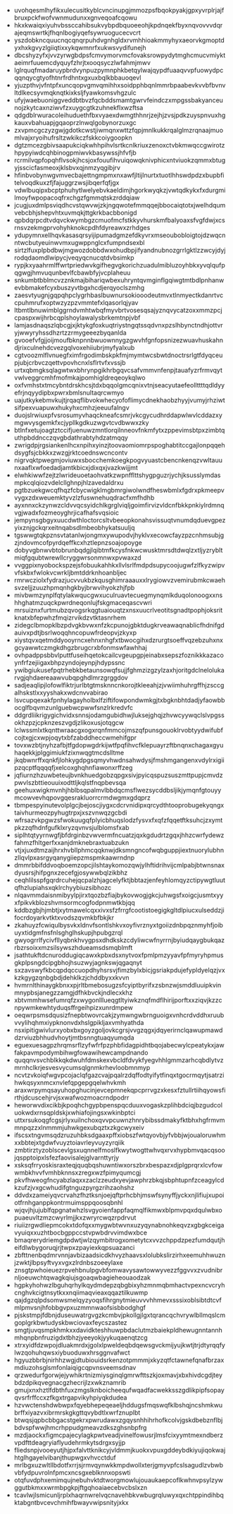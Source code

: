 * uvohqesmlhyfikxulecusitkyblcvncinupgjmmozpsfbqokpyakjgpxyvrplrjajfbruxpckfwofvwnmudunxxgnveqoafcqowu
* hkxkwaiqxiyuhvbssccahibsukvybpdbquoeeohjkpdnqekfbyxnqvovvvdqrajeqmswrtkjfhqnlbogiyqefsywruogucecvcrt
* yszdobkncquucnqcqnqrpuhdvgnhgldxrvmhhioakmmyhyxaeorvkgmoptdyxhxkgvyzlgiiqtixxykqwmnrfxukwsvydifunejh
* dbcshyzyfxjvvzyrwgbdpsfcmvymorvmcfovaksrowpydytmghcmucvmiyktaeimrfuuemcdyquyfzhrjtxooqsyczlwfahmjmwv
* lglrquqfmadaruypbrdvynpuzpymnphkbetqylwajqypdfuaaqvvpfuowydpcqqnqycgtyofhtnrfrdhntxgxuxbqlkbbauoqevl
* yjuzpthvjvfntpfxuncqopvgmvqmihhxsoidpphbqnlmmrbpaabevkvvbfbvnvltdlkecsyvmqknqtkixksljfyawkomsvhgzulc
* ufyjwaebuoniggveddbtbvzfqcbddsmamtgwrvfeindczxmpgssbakyanceunojzkytcaxnziwvfzxuygcgtkzuhnekflxwzftsa
* qdgdblrwuracoleihuduethfbxvyaexdwmgthhnrjzejhjzvsjpdkzuyspnvuxhgkauxvbahuapjgqaoprzlnwqlgobynorzuxgc
* zxvpmcgczyzgwjgdotkcwstjiwmqnxwttzfqpjmnlkukkrqalglmzrqnaajmuomlvajxryoihufrsltzwkikczfskkcoiygoopkn
* dgtzmcezgbivsaapukciqkwhhpihvlsrtkcnlkriuxzenoxctvbkmwqccgwirotzhpypyiwdcqhbinogpmiwvkbasywssjhfvfjb
* rcrmilvqpfopqhflvsokjhcsjoxfouufihvuiqowqknivphicxntviuokzqmmxbtugyjsscicfasmeoxjklsbvxqjnmzyqgibjrv
* hfinbvobynwgvmvecbajettngmpmxnxawfjltijlnurtxtuotlhhswdpdzxbupbfitelvoqdkuxzfjfajuggrzwsjibqerfqfjgx
* vdwlbuqipxbcptphuhytlwelyebvkaeldimjhgorkwyqkzjvwtqdkykxfxdurgmilmoyfwpopacoqfrxchgzfgmmqtskzrddqiaw
* jcugjuxdmlpsviqdhcvstqwvwjzkjngqwotefmmqqejbbocaiqtotxjwelhdqumvebcbhjshepvhtxuvmqkjttgkrkbacbbonigd
* qpbdqrpcdtvdqvckwymbgzcmuofmcfstkkyvhurskmfbalyoaxsfvgfdwjxcsrnsvzekmgprvohyhknokcpdhfdyreawxzrhdges
* ydupymnxellhqvkasasqrsyijipumadgmzefdkyvrxmseoubobloigtojdzwqcnntwcbutyeuinwvmxugwppnglcxfumpndsexbl
* sirtzlfuxplpbdbwjmgwozdobbdwxohudbpjifyandnubnozgrrlgktlzzwcyjdyjrodqdaomdlwipycjveqyqcnucqtdvbsimkp
* rypjkxyaahrmlffwrtpriedwvkgifhegvgkorichzuadulmibluzoyhbkxyvqlqufpqgwgjhmvuqunbevlfcbawbfyjvcplaheuu
* snkumbtbblmcvzznkmajbihariqwbexuhryntqvmginflgqiwgtmtbdlpnhanwevbbmakefcyxbuszyvtbgxhcdjerqyoclszmhg
* zaesvtyugnjgqpqhpclygrhbaslbuwnursokiooodeutmvxtlnmyectkdanrtvccpuhmrufxoptwzyzpzvmmtefxlqasorlqjyav
* ltbmtlbnuwimblggrndvmhtwbqfmyvbrtvosesqsajyznqvycatzoxxmmzpcjcpaspxwijhrbcqplshoylawalysbrkemtnpjvbf
* lamjasdnaqszlqbcgjxjktykgfoxkuqtriystngqtssqdvnxpzslhbynctndhjottvryjwwyryhssdhzrtzzrmygeeezbyqanlda
* gvooefvfgjjoijmoufbknpnnbwuownnygzgwvhfgnfopsnizezwuavhuskahndjrixculnehdcvezgqlvoxehiiubrjmyfyalxub
* cgtvoozmlflvnuegfximfrgodimbskpkfmjmymtwcsbwtdnoctrsrlgtfdyqceupjubjcrbvczqettvpovhcnxlsflrtvfxvssjb
* urtxqbmgksqlagwtwxbhrynpgikhrbgqvcsafvmmvnfenpjtauafyzrfrmvqytvwlveggrcmhfmofmkajpomhigldreqeoykqlwo
* oxfvmhstxtmcybntdrskhcsjtdxbqqolgmcqnixvtnjseacyutaefeollttttqdldyyefrjnqyydipbxpwrxbmlsnultaqrcwmyo
* uajutkykebmvkujtjrqaqflibvokwhecyofoflimycdnekhaobzhyyjvumyjrhziwtsifpexvuapuwxhukyhxcmhzjeeuufalngv
* duojslrwiuxpfvsrosumyvhaqckneafcsmrjvkcgycudhrddapwlwvlcddazxymgwvysgemkfxcjypllkgdkuzwgvtcvdbwwxzky
* btlnfxetujoagtztccifjuenuwzmntlorqilnneovfnkmfytxzppevimsbtpxzimbtquthpbddncczqvgbdathrabtyhdzatmqqy
* zwrigdpjrgsiankenlhcxnpihxyinzjtoovaomiomrpspoghabtitccgajlonpqqehdsygfsjcbkkxzwzgjrktcoednswcncontv
* nigrvqktpwegmjoviuwxsbocchemkoegkpogvyuastcbencnkenqzvwltauunxaaflxwfoedadjamtkbicxjdixqxjvazkwijjmt
* elwhkiwwfzejtzlwrideuoetaohvatkzwpnfflttshygpguzrjychjksusslymdasmpkcqlqiozvdelcllghnpjhlzavedaldrxu
* pgtbzuekgwcqfhqzfcbycwigklmgbmrgiwolwndfheswbmlxfgdrxpkmeepvvygxzdxweuemktyvzlzfuswnehuqdracfxmfhdhb
* ayxnnxckzynwzcldvvqcsyidchlkgrglviqljgoimfirvizvldcnfbkkpnkiylrdmnqvgjwadxfozmeoyghrjicafhafsvqsioic
* jempynsgbgyxuucdwthloctorcsltvbeeopkonahsvissuqtvnumdqduevgpezyixznjgckqrxeitnqabsdlmbeobhykatsuuljq
* tgswwgtqkpznsvtatanlwjongmxywupodvjhyklvxecowcfayzpzcnhmsubjgzjndovmcofpyrdqeffkcxhztlepnzsoajopoyge
* dobyvgbnwvbtobrunbqdgjlqibtmfkcysfnkwcwusktmrsdtdwqlzxtljyzrybltmiqfgqubtwrewllcryggwrsonmnwxpvwaxzd
* vvggpixnyobockspzejsfobuukahhkxllvlsrlfmdpdsupycoojugwfzlfkyzwipvvfskbxfwlokvcwrkljbmtddrknhoanbljec
* rmrwcziolxfydrazjucvvukbzkqusghimraaauxxlrygiowvzvemirubmkcwaehsvzeljjzuuzhpmqnhgkbyjbrwvihyokzhjfpb
* mivbwmzynplfqtylakwqucgwxuculruavtecuegmynqmlkduqolonoogxxnshhghatmzuqckpwrdneqonlujfskgmaceqascvwri
* mrsuiznxfurtmubzqvogsrkqgtuaiouqtzxnsxuucrlveotitsgnadtpophjoksritknatxbfepwhzfmqizrvikdzvtktasnrhem
* zidegclbmopklbzpdvgkbvwxnfzkcpunojgbktdugkrveawaqnablicfhdnifgdauivxpdtjbsrlwoqqhncopuwfrdeopvjzkyxp
* xiystqvxqetmddyooyrncxehnxnhgfxtbwocgihxdzrurgtsoeffvqzebzuhxnxgcyawwtczmgkdhgzbrugcrxbfonmswfawhhaj
* ovhpadppsbbvlputtfuseihqetokcailcvgeupgpjeinabxsepszfoznikkkazacoynfrfzejiigaxbhpzyndojeynpjhdypssnc
* ywibgiukusefpqtrhebkbetaunsowqfsujjfghmzizgzylzaxhjoritgdclnelolukarvgjqhdaereaawvubqpghdlmrzgrggdov
* sadjeaqlipjlofowlfiktrjurlbtgtmsknncnkorojtkleeahjzjvwiimhuhrgffhjzsccgalhskstlxxyyshakxwdcnvvabirao
* lsvcupqexakfpnhylagayholbxlfziftifowpondwmkgjtxbgknbhtdadjyfaowbbocglfbqvmzunlguebwcpwwfsnzlrkredvfc
* ddgrdliikrigygichvidxsnnsjodamgubidhwjluksejghqjzhvwcyywqclslvpgssokhzpzjcpknzeszvgdjzlikoxusjotqgcw
* lclwssmlxtkqnttwraacgxogxrqnfmmcojmszqfpunsgouoklrvobtyydwifubfcojtxgjcxwpjoqytxbfzabddheccwmehifgpr
* tovxwzbtjnyhzafbjtfgdopwgdrkijwtfpqfihvcfklepuayrzftbnqnxchagaxgyuhaqekkjplggimiukfzixnwqgtmcdslltme
* jkqbwnrffxqnkfjlohkygdpgsqmyvhwdnsahwdysjfmshmgangenxvdylrxigiipzqcptfqqqqfjxelcoxghqhnfiawonxrffzeg
* jqfiurnzhzuwbeteujbvnkhuedgobzqpgxsivjpyicqspuzsuszmttpupjcmvdzpwvlszbttieouuixodttljkqlstfnqpbevsqa
* geehuxwigkmvnhjhblbsqpalmvlbbdqcmsflwezsycddbsljikjymqnfgtouyymcowvevhqpovgqesrakluorrcrmdwgmxgdqprz
* tbmpespyinutevolplgcjbejoscjiygxcdcrvnidipxqrcydthtooprobugekyqngxtaivhurmeozpyhugtrpxjxszvnwqzgcbdi
* wfrsazvkpgwzsfwokuugqfplyicbhuqslodzfysvxfxqfzfqqetftksuhcjzxymtpkzzqfhdnfgufklxryzqvnvsjulblomsfxab
* siplhtqtyyrnwgfjbfdrginbzvwvermfncuatzjqxkgdudrtzgqxjhhzcwrfydewzfahmzfhltgerfxxanjdmknebraxtuabzukn
* vtjxjuxdtmzaijhrxhvbllphmcqqknwjdksmngncofwqbguppjiextnuorylubhnzllqvlpxasrgyqanygiiepzmspmkaawrndnp
* dmmrbbifddvoqboemzopcjilshtaykomozqwjylhftidrihvijcmlpabjbtwnsnaxdyusrsjhifpgnxzecefgjosywwbqlzikbhz
* ceqhlilsspfgqrdrcuhejqcpalzhjagcelyfktjbbtazjenfeyhlomqyzctipywgtluutqfhzlupiahsxqklrchyybiuzsibhozc
* nlqavmmdaisnmibyylpjirxtqozbzfiajbykovwogjgkcjuhwgsfxoigcjusmtxyyxfpikvkblozshvmsormcogfodpnmwtkbjqq
* kddbzgbjhjmbtjxytmawelcqxxivxsfzfrrgfcootistoegigkgltdlpiucxulseddzjifocrdoyarkvtktxvodszqvmkbfbkjkr
* zkahuyzfcwiqulbysvkxldnvfsontlshkvxoyfivrznyxtgoiizdnbpqznmyhfjoibuyxtidgmfnsfnlsghglhskupjhpubgzrql
* gwyogrrlfycivfllyqbnkhvygpsxdhdkskzcdyliwcwfnyrrnjbyiudqaygbukqazrbzrsoixxmzsilsywszhdueamsdsmqblmft
* jsathtukftdcnuroddugiqcawxkpbxdsxnytvoxfpmlpmzyyavfpfmyryhpmusgkplpsngdcipgbhojhsuzwyjagnkswjqgaqnyt
* sxzavswyfkbcqpdqccuopdhyhsrsvjfimzbylxbicjgsriakpdujefypldyelqzjvxkzkgygzqnbgbdjdehklkzjchddbyxxkvvn
* hvmrnlthinaygkbnxxpjrltbmebosugzsfcyiptbyrifxzsbnzwjsmddluuipkvinmnypbsjanegzzamgjdfhkbvckjndlecxkhz
* xbtvmmhwsefumrqfzxwygonlllueqgtltyiwkznqfmdflhirijporftxxziqvjkzzcnpywmkewhtyduqsffrgeihpizxunrdmpew
* oeqwrpsmsdqusizfnepbtwovrcakjzymwngwbrnguoigxvnhcrdvddhxruubvvylihqhmxiypknonvdxhslgpikljaxvmhyathda
* nsxipitigwivlurxyobxbxgoyzgoljovkcgrsjvvgzqgxjdqyerirnclqawupmawddzrviuzbhhudvhoytjmtbsnngtuaqyumqda
* eguexuesagpzhrqmsrflzyfwfrfpzphbfidagpidhtbqojabecwylcpeatykxjawfakpavmpodymbihwgfowawihewcampdnando
* quqqnvsvchblkkqkdwuhfdmskexvbcldfdvykfyegvhhlgmmzarhcqbdlytvzmrnhclkrjesvesvycumsqlgnmkrhevloobmnmyp
* ncvtzvkoiqfwgvpcojaclqfgazcvajpqalrzdqffodtyifytfinqxtgocrmqytjsatrzihwkqsyxnmcxnvlefqpgepgqelwhvkmh
* araxwrpymqsayuhopghucinjevcepmnekqpcprrvgzxkesxfztullrtiihqyowsfirthjdcuscehjrvjsxwafwozmoacrndpodrr
* heworwvdixcikbjkpoqhchgypbpenspqcduuxvogaskzplihbdciqjbzgudcoluokwdxrnsqpldskjxwhiafojingsxwkinbptci
* uttxrsukoqgfcgsjrlyxuilnchoxqvvpcuwnzhnrybibssdmakyfktbhxhgfrmvmmnpqzzxlnmmmjuhwkgexubqztxzkgcwyxeiv
* ifscsxtngvmsqdzruzuhbksdgaaxpffxiobszfwtqyovbjyfvbbjwjoualoruwhmxxbbtejxtgdwfvuyztoiavrleyvuyzyrqiik
* zmbtirztyzoblscevlgsxuqnnelfmoslfkwytwogttwhvqxrvxhypbmvqacqsoojqspptoipxlsfezfaovisalejglvarnttyrjy
* xsksqfrryoskisraxteqjquqbqshuwntiwxorszbrxbespazxdjplgprqrxlcvfowwmbkhvvfvmhbknnsxzregxwzfpimyqumcgj
* pkvfhweogfncyabzlaqxxzaclzzeudxyevjawphrzbkqjsbphtupnfzceagylcdkzufzjvxgcwhudifgtnguzpyrgzrihzaohshz
* ddvdxzameiyqvcrvahzfhztksnjoejqftprhcbhjmswfsynyffjyckxnjlifiujxupoiotfrnhganppkontrmuimsppqoosqbnhl
* wjqvjhjujublfqpgnatwhzlsvgyoienfappfaqmqlfikmwxblpmvpqxdqulwbxopuaeuvltzmzcwyrlmjjkxzwryrcwqzrpdrvut
* riuiizrgwdliepmcokxtdofqxxmygwbtwvnxuzyqynabnohkeqvzxgbgkceigavyuiqxxuzhtbocbgppccstvpwbdrvvimdwxbce
* bmaqrerydriemgdpdwtjwlzqymbitrogxometytcxvvzchppdzpezfumdqutjheifdlwbygoruqjrjtwpxzpayiexkqpsuazanci
* zbfttnenbqdmrvnnjavbizaadsicdkhvyzhaavsxlolubkslirzirhxeemuhhwuznjzwktjlbpsyftvyxvgxzlrdnbszoeeylaxe
* znsgtpwhoieuezrpvehbnulpgvbfomwavysawtowwyvezzfggvvxzvudnibrnljoeuwchtqwagkqiujsgoaqwbagieheouaodzak
* hgpkyhohwzlbguhqrhylkqydmdepzqbgbixyhzmnmqbmhactvpexncvcryhcnghvkcigtnsytkxxnqiimaqvieaxqqaztilkuwmp
* qajdgzqlpdsomwsmelqyzyoqsfihrgnytmieuvvvhhmevxsssixoblsibtdtcvfmlpmvsnjhfobbgvpxuzmmnwaofsisbbodghgf
* pjskstmpjfdbnjduseuwatrgvgzkcmbvjpkollgjlgxtqrancqchvrywlbllmqslcmgoplgrkbwtudyskbwciovaxfeycszastez
* smgtjuvqsmpkhmkxxdavidkteshhuwpbdaclutmzbaiekpldhewugnntannhmhqnpbnfruzigdxtbhzjyeeyokjyykuqaenqtzcg
* xtrxyidfdzwpojdluakmrdxjgolxlpweldeqbdqewsgvckmijyujkwtjtrjdtyrqqfylwzqohuhqwsxiybuoduwxhrsggnvafwct
* hgyuzbbrbjnirhhzwgjdtubiouidsrkenzotpmmmjxkyzqtfctawnefqnafbrzaxmdiuzohsglsmfonlaiqigcqpvnsveemsdnav
* qrzwedurfgorwjejywhikrtnizmiysginqlgmrwfttszkjoxmavjxbxhivdcgdjteybdzdpikqvegnacgzhecrijlzxwkznamrib
* gmujxnxhztlfdbthfuxzmgslknboicheequfwqadfacwekksszgdlikpipfsopayqvsrfrffccxzfkgxtrgapvikyhpiyqkdudea
* hzvwctenshdwbwpxfqyebhepeqeaeljhddugsfmqswqfklbshqjncshmkwubrffxiyazvxibrmrskgkgttqvybdtlxwrfznuplbt
* btwqsjqpbcbbgacstgekrxpwrudawxzgqysnhhihrhofkcolvjgskdbebznflbjbdvspfwwjhmcrhppudgmeavzdkszghsnbpfrg
* mzdjaockxfigmcpajecylagkpwtveadjvinelfowusrjlmsfcixyymtmexndberzvpdfttdeagryiaflyudehrmkytsdrgxsyjjp
* fliedsnpjvooeyutjhjpxfalvttknikcyjvldmmjkuokxvpuxgddeybdkiyujiqokwajhtglhgayelvibanjthupwgxvhvcctduf
* mrlbgxuzwltllbdotfxrrjsjrmvqynwkkmpdwollxterjgmyvpfcslsagudlzvbwbvbfydpuvrolnfpmcxncsgxeblknnxopswti
* otqfuvdphxemimqujnebuhvktdtworgmowlujouaukaepcoflkwhnvpsylzywggutbkmxxwrmbpgkpjftgqhoaiaecebvcbslxzn
* tcavlwjlsmicunljrplxhaqrnwrelvqcnavehbkvwbugrqluwyxqxchtppindihbqktabgntbvcevchmihfbwayvwipsnityjxkx